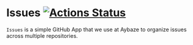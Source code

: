 # Issues [![Actions Status](https://github.com/aybaze/issues/workflows/build/badge.svg)](https://github.com/aybaze/issues/actions)

`Issues` is a simple GitHub App that we use at Aybaze to organize issues across multiple repositories.
